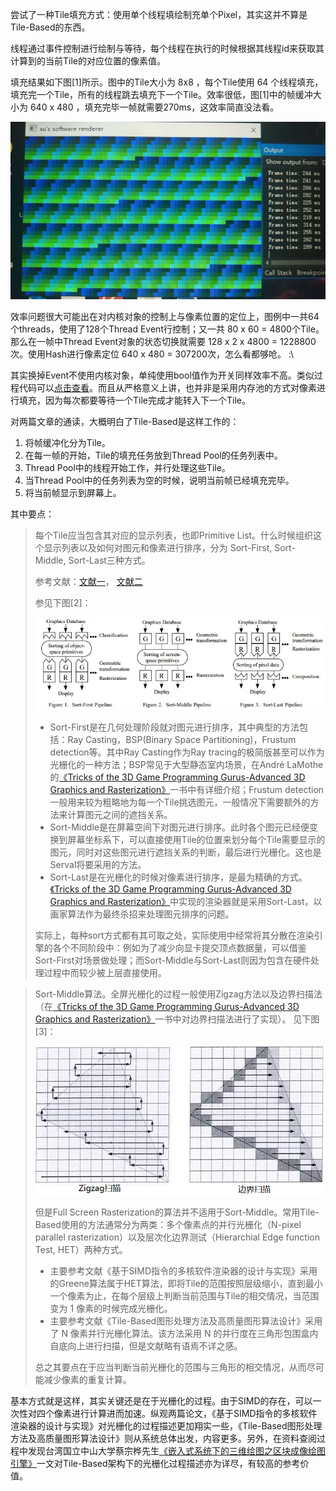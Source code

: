 尝试了一种Tile填充方式：使用单个线程填绘制充单个Pixel，其实这并不算是Tile-Based的东西。

线程通过事件控制进行绘制与等待，每个线程在执行的时候根据其线程id来获取其计算到的当前Tile的对应位置的像素值。

填充结果如下图[1]所示。图中的Tile大小为 8x8 ，每个Tile使用 64 个线程填充，填充完一个Tile，所有的线程跳去填充下一个Tile。效率很低，图[1]中的帧缓冲大小为 640 x 480 ，填充完毕一帧就需要270ms，这效率简直没法看。

![图 1](https://github.com/solaxu/ServalRenderer/blob/master/Notes/Pics/tile_fill.jpg)

效率问题很大可能出在对内核对象的控制上与像素位置的定位上，图例中一共64个threads，使用了128个Thread Event行控制；又一共 80 x 60 = 4800个Tile。那么在一帧中Thread Event对象的状态切换就需要 128 x 2 x 4800 = 1228800 次。使用Hash进行像素定位 640 x 480 = 307200次，怎么看都够呛。 :\

其实换掉Event不使用内核对象，单纯使用bool值作为开关同样效率不高。类似过程代码可以[点击查看](https://github.com/solaxu/Codes/blob/master/multi_thread_to_fill_matrix.cpp)。而且从严格意义上讲，也并非是采用内存池的方式对像素进行填充，因为每次都要等待一个Tile完成才能转入下一个Tile。

对两篇文章的通读，大概明白了Tile-Based是这样工作的：

1. 将帧缓冲化分为Tile。
2. 在每一帧的开始，Tile的填充任务放到Thread Pool的任务列表中。
3. Thread Pool中的线程开始工作，并行处理这些Tile。
4. 当Thread Pool中的任务列表为空的时候，说明当前帧已经填充完毕。
5. 将当前帧显示到屏幕上。

其中要点：

> 每个Tile应当包含其对应的显示列表，也即Primitive List。什么时候组织这个显示列表以及如何对图元和像素进行排序，分为 Sort-First, Sort-Middle, Sort-Last三种方式。
>
> 参考文献：[文献一](http://www.cs.unc.edu/techreports/94-023.pdf)， [文献二](http://citeseerx.ist.psu.edu/viewdoc/download?doi=10.1.1.38.5414&rep=rep1&type=pdf)
>
> 参见下图[2]：
>
> ![图 2](https://github.com/solaxu/ServalRenderer/blob/master/Notes/Pics/Sorting_Classification.jpg)
>
> * Sort-First是在几何处理阶段就对图元进行排序，其中典型的方法包括：Ray Casting，BSP(Binary Space Partitioning)，Frustum detection等。其中Ray Casting作为Ray tracing的极简版甚至可以作为光栅化的一种方法；BSP常见于大型静态室内场景，在André LaMothe的[《Tricks of the 3D Game Programming Gurus-Advanced 3D Graphics and Rasterization》](https://www.amazon.com/Tricks-Programming-Gurus-Advanced-Graphics-Rasterization/dp/0672318350/ref=sr_1_1?ie=UTF8&qid=1500621282&sr=8-1&keywords=Andr%C3%A9+LaMothe)一书中有详细介绍；Frustum detection一般用来较为粗略地为每一个Tile挑选图元，一般情况下需要额外的方法来计算图元之间的遮挡关系。
> * Sort-Middle是在屏幕空间下对图元进行排序。此时各个图元已经便变换到屏幕坐标系下，可以直接使用Tile的位置来划分每个Tile需要显示的图元，同时对这些图元进行遮挡关系的判断，最后进行光栅化。这也是Serval将要采用的方法。
> * Sort-Last是在光栅化的时候对像素进行排序，是最为精确的方式。[《Tricks of the 3D Game Programming Gurus-Advanced 3D Graphics and Rasterization》](https://www.amazon.com/Tricks-Programming-Gurus-Advanced-Graphics-Rasterization/dp/0672318350/ref=sr_1_1?ie=UTF8&qid=1500621282&sr=8-1&keywords=Andr%C3%A9+LaMothe)中实现的渲染器就是采用Sort-Last，以画家算法作为最终杀招来处理图元排序的问题。
>
> 实际上，每种sort方式都有其可取之处，实际使用中经常将其分散在渲染引擎的各个不同阶段中：例如为了减少向显卡提交顶点数据量，可以借鉴Sort-First对场景做处理；而Sort-Middle与Sort-Last则因为包含在硬件处理过程中而较少被上层直接使用。

> Sort-Middle算法。全屏光栅化的过程一般使用Zigzag方法以及边界扫描法（在[《Tricks of the 3D Game Programming Gurus-Advanced 3D Graphics and Rasterization》](https://www.amazon.com/Tricks-Programming-Gurus-Advanced-Graphics-Rasterization/dp/0672318350/ref=sr_1_1?ie=UTF8&qid=1500621282&sr=8-1&keywords=Andr%C3%A9+LaMothe)一书中对边界扫描法进行了实现）。
> 见下图[3]：
>
> ![图 3](https://github.com/solaxu/ServalRenderer/blob/master/Notes/Pics/scanline.jpg)
>
> 但是Full Screen Rasterization的算法并不适用于Sort-Middle。常用Tile-Based使用的方法通常分为两类：多个像素点的并行光栅化（N-pixel parallel rasterization）以及层次化边界测试（Hierarchial  Edge function Test, HET）两种方式。
> * 主要参考文献《基于SIMD指令的多核软件渲染器的设计与实现》采用的Greene算法属于HET算法，即将Tile的范围按照层级缩小，直到最小一个像素为止，在每个层级上判断当前范围与Tile的相交情况，当范围变为 1 像素的时候完成光栅化。
> * 主要参考文献《Tile-Based图形处理方法及高质量图形算法设计》采用了 N 像素并行光栅化算法。该方法采用 N 的并行度在三角形包围盒内自底向上进行扫描，但是文献略有语焉不详之感。
> 
> 总之其要点在于应当判断当前光栅化的范围与三角形的相交情况，从而尽可能减少像素的重复计算。

基本方式就是这样，其实关键还是在于光栅化的过程。由于SIMD的存在，可以一次性对四个像素进行计算进而加速。纵观两篇论文，《基于SIMD指令的多核软件渲染器的设计与实现》对光栅化的过程描述更加翔实一些，《Tile-Based图形处理方法及高质量图形算法设计》则从系统总体出发，内容更多。另外，在资料查阅过程中发现台湾国立中山大学蔡宗桦先生[《嵌入式系统下的三维绘图之区块成像绘图引擎》](https://www.google.com.sg/url?sa=t&rct=j&q=&esrc=s&source=web&cd=1&cad=rja&uact=8&ved=0ahUKEwi4_Num-JnVAhVDfbwKHbebCssQFggkMAA&url=http%3A%2F%2Fetd.lib.nsysu.edu.tw%2FETD-db%2FETD-search%2Fgetfile%3FURN%3Detd-0903107-232744%26filename%3Detd-0903107-232744.pdf&usg=AFQjCNExoDQWnxDvk-driE_hlC7Gk83lww)一文对Tile-Based架构下的光栅化过程描述亦为详尽，有较高的参考价值。